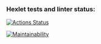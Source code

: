 ### Hexlet tests and linter status:
[![Actions Status](https://github.com/KonstKazan/backend-project-44/actions/workflows/hexlet-check.yml/badge.svg)](https://github.com/KonstKazan/backend-project-44/actions)

[![Maintainability](https://api.codeclimate.com/v1/badges/532dd563d62f22da36d0/maintainability)](https://codeclimate.com/github/KonstKazan/backend-project-44/maintainability)